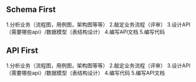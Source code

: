 ## Schema First
1.分析业务（流程图，用例图，架构图等等）
2.敲定业务流程（评审）
3.设计API（需要哪些api）/数据模型（表结构设计）
4.编写API文档
5.编写代码

## API First
1.分析业务（流程图，用例图，架构图等等）
2.敲定业务流程（评审）
3.设计API（需要哪些api）/数据模型（表结构设计）
4.编写代码
5.编写API文档
